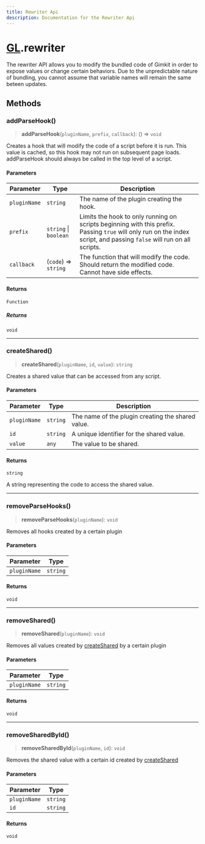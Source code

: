 ```yaml
---
title: Rewriter Api
description: Documentation for the Rewriter Api
---
```

# [GL](../api).rewriter

The rewriter API allows you to modify the bundled code of Gimkit in order to expose values
or change certain behaviors. Due to the unpredictable nature of bundling, you cannot assume that variable names
will remain the same beteen updates.

## Methods

### addParseHook()

> **addParseHook**(`pluginName`, `prefix`, `callback`): () => `void`

Creates a hook that will modify the code of a script before it is run.
This value is cached, so this hook may not run on subsequent page loads.
addParseHook should always be called in the top level of a script.

#### Parameters

| Parameter | Type | Description |
| ------ | ------ | ------ |
| `pluginName` | `string` | The name of the plugin creating the hook. |
| `prefix` | `string` \| `boolean` | Limits the hook to only running on scripts beginning with this prefix. Passing `true` will only run on the index script, and passing `false` will run on all scripts. |
| `callback` | (`code`) => `string` | The function that will modify the code. Should return the modified code. Cannot have side effects. |

#### Returns

`Function`

##### Returns

`void`

***

### createShared()

> **createShared**(`pluginName`, `id`, `value`): `string`

Creates a shared value that can be accessed from any script.

#### Parameters

| Parameter | Type | Description |
| ------ | ------ | ------ |
| `pluginName` | `string` | The name of the plugin creating the shared value. |
| `id` | `string` | A unique identifier for the shared value. |
| `value` | `any` | The value to be shared. |

#### Returns

`string`

A string representing the code to access the shared value.

***

### removeParseHooks()

> **removeParseHooks**(`pluginName`): `void`

Removes all hooks created by a certain plugin

#### Parameters

| Parameter | Type |
| ------ | ------ |
| `pluginName` | `string` |

#### Returns

`void`

***

### removeShared()

> **removeShared**(`pluginName`): `void`

Removes all values created by [createShared](#createshared) by a certain plugin

#### Parameters

| Parameter | Type |
| ------ | ------ |
| `pluginName` | `string` |

#### Returns

`void`

***

### removeSharedById()

> **removeSharedById**(`pluginName`, `id`): `void`

Removes the shared value with a certain id created by [createShared](#createshared)

#### Parameters

| Parameter | Type |
| ------ | ------ |
| `pluginName` | `string` |
| `id` | `string` |

#### Returns

`void`
